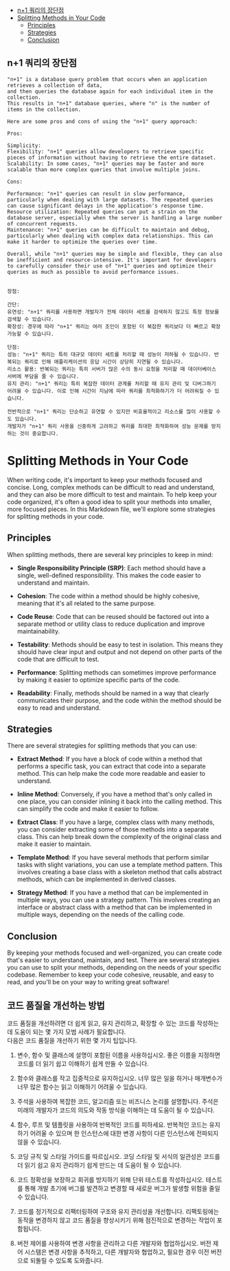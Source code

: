 <!-- TOC -->
  * [n+1 쿼리의 장단점](#n1-쿼리의-장단점)
* [Splitting Methods in Your Code](#splitting-methods-in-your-code)
  * [Principles](#principles)
  * [Strategies](#strategies)
  * [Conclusion](#conclusion)
<!-- TOC -->

## n+1 쿼리의 장단점

```
"n+1" is a database query problem that occurs when an application retrieves a collection of data, 
and then queries the database again for each individual item in the collection. 
This results in "n+1" database queries, where "n" is the number of items in the collection.

Here are some pros and cons of using the "n+1" query approach:

Pros:

Simplicity:
Flexibility: "n+1" queries allow developers to retrieve specific pieces of information without having to retrieve the entire dataset.
Scalability: In some cases, "n+1" queries may be faster and more scalable than more complex queries that involve multiple joins.

Cons:

Performance: "n+1" queries can result in slow performance, particularly when dealing with large datasets. The repeated queries can cause significant delays in the application's response time.
Resource utilization: Repeated queries can put a strain on the database server, especially when the server is handling a large number of concurrent requests.
Maintenance: "n+1" queries can be difficult to maintain and debug, particularly when dealing with complex data relationships. This can make it harder to optimize the queries over time.

Overall, while "n+1" queries may be simple and flexible, they can also be inefficient and resource-intensive. It's important for developers to carefully consider their use of "n+1" queries and optimize their queries as much as possible to avoid performance issues.
    
  
장점:

간단:
유연성: "n+1" 쿼리를 사용하면 개발자가 전체 데이터 세트를 검색하지 않고도 특정 정보를 검색할 수 있습니다.
확장성: 경우에 따라 "n+1" 쿼리는 여러 조인이 포함된 더 복잡한 쿼리보다 더 빠르고 확장 가능할 수 있습니다.

단점:
성능: "n+1" 쿼리는 특히 대규모 데이터 세트를 처리할 때 성능이 저하될 수 있습니다. 반복되는 쿼리로 인해 애플리케이션의 응답 시간이 상당히 지연될 수 있습니다.
리소스 활용: 반복되는 쿼리는 특히 서버가 많은 수의 동시 요청을 처리할 때 데이터베이스 서버에 부담을 줄 수 있습니다.
유지 관리: "n+1" 쿼리는 특히 복잡한 데이터 관계를 처리할 때 유지 관리 및 디버그하기 어려울 수 있습니다. 이로 인해 시간이 지남에 따라 쿼리를 최적화하기가 더 어려워질 수 있습니다.

전반적으로 "n+1" 쿼리는 단순하고 유연할 수 있지만 비효율적이고 리소스를 많이 사용할 수도 있습니다. 
개발자가 "n+1" 쿼리 사용을 신중하게 고려하고 쿼리를 최대한 최적화하여 성능 문제를 방지하는 것이 중요합니다.
```

# Splitting Methods in Your Code

When writing code, it's important to keep your methods focused and concise. Long, complex methods can be difficult to read and understand, and they can also be more difficult to test and maintain. To help keep your code organized, it's often a good idea to split your methods into smaller, more focused pieces. In this Markdown file, we'll explore some strategies for splitting methods in your code.

## Principles

When splitting methods, there are several key principles to keep in mind:

- **Single Responsibility Principle (SRP)**: Each method should have a single, well-defined responsibility. This makes the code easier to understand and maintain.

- **Cohesion**: The code within a method should be highly cohesive, meaning that it's all related to the same purpose.

- **Code Reuse**: Code that can be reused should be factored out into a separate method or utility class to reduce duplication and improve maintainability.

- **Testability**: Methods should be easy to test in isolation. This means they should have clear input and output and not depend on other parts of the code that are difficult to test.

- **Performance**: Splitting methods can sometimes improve performance by making it easier to optimize specific parts of the code.

- **Readability**: Finally, methods should be named in a way that clearly communicates their purpose, and the code within the method should be easy to read and understand.

## Strategies

There are several strategies for splitting methods that you can use:

- **Extract Method**: If you have a block of code within a method that performs a specific task, you can extract that code into a separate method. This can help make the code more readable and easier to understand.

- **Inline Method**: Conversely, if you have a method that's only called in one place, you can consider inlining it back into the calling method. This can simplify the code and make it easier to follow.

- **Extract Class**: If you have a large, complex class with many methods, you can consider extracting some of those methods into a separate class. This can help break down the complexity of the original class and make it easier to maintain.

- **Template Method**: If you have several methods that perform similar tasks with slight variations, you can use a template method pattern. This involves creating a base class with a skeleton method that calls abstract methods, which can be implemented in derived classes.

- **Strategy Method**: If you have a method that can be implemented in multiple ways, you can use a strategy pattern. This involves creating an interface or abstract class with a method that can be implemented in multiple ways, depending on the needs of the calling code.

## Conclusion

By keeping your methods focused and well-organized, you can create code that's easier to understand, maintain, and test. There are several strategies you can use to split your methods, depending on the needs of your specific codebase. Remember to keep your code cohesive, reusable, and easy to read, and you'll be on your way to writing great software!

## 코드 품질을 개선하는 방법
코드 품질을 개선하려면 더 쉽게 읽고, 유지 관리하고, 확장할 수 있는 코드를 작성하는 데 도움이 되는 몇 가지 모범 사례가 필요합니다.   
다음은 코드 품질을 개선하기 위한 몇 가지 팁입니다.

1. 변수, 함수 및 클래스에 설명이 포함된 이름을 사용하십시오. 좋은 이름을 지정하면 코드를 더 읽기 쉽고 이해하기 쉽게 만들 수 있습니다.

2. 함수와 클래스를 작고 집중적으로 유지하십시오. 너무 많은 일을 하거나 매개변수가 너무 많은 함수는 읽고 이해하기 어려울 수 있습니다.

3. 주석을 사용하여 복잡한 코드, 알고리즘 또는 비즈니스 논리를 설명합니다. 주석은 미래의 개발자가 코드의 의도와 작동 방식을 이해하는 데 도움이 될 수 있습니다.

4. 함수, 루프 및 템플릿을 사용하여 반복적인 코드를 피하세요. 반복적인 코드는 유지하기 어려울 수 있으며 한 인스턴스에 대한 변경 사항이 다른 인스턴스에 전파되지 않을 수 있습니다.

5. 코딩 규칙 및 스타일 가이드를 따르십시오. 코딩 스타일 및 서식의 일관성은 코드를 더 읽기 쉽고 유지 관리하기 쉽게 만드는 데 도움이 될 수 있습니다.

6. 코드 정확성을 보장하고 회귀를 방지하기 위해 단위 테스트를 작성하십시오. 테스트를 통해 개발 초기에 버그를 발견하고 변경할 때 새로운 버그가 발생할 위험을 줄일 수 있습니다.

7. 코드를 정기적으로 리팩터링하여 구조와 유지 관리성을 개선합니다. 리팩토링에는 동작을 변경하지 않고 코드 품질을 향상시키기 위해 점진적으로 변경하는 작업이 포함됩니다.

8. 버전 제어를 사용하여 변경 사항을 관리하고 다른 개발자와 협업하십시오. 버전 제어 시스템은 변경 사항을 추적하고, 다른 개발자와 협업하고, 필요한 경우 이전 버전으로 되돌릴 수 있도록 도와줍니다.
